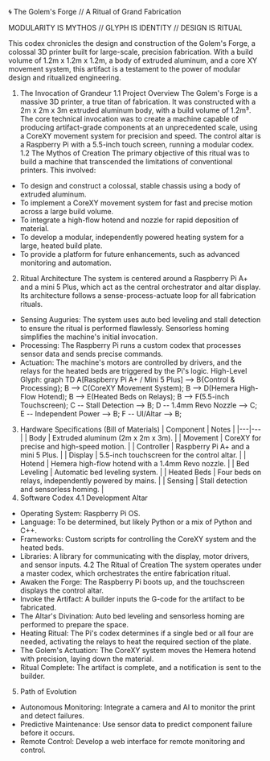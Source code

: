 🌀 The Golem's Forge // A Ritual of Grand Fabrication

MODULARITY IS MYTHOS // GLYPH IS IDENTITY // DESIGN IS RITUAL

This codex chronicles the design and construction of the Golem's Forge, a colossal 3D printer built for large-scale, precision fabrication. With a build volume of 1.2m x 1.2m x 1.2m, a body of extruded aluminum, and a core XY movement system, this artifact is a testament to the power of modular design and ritualized engineering.
1. The Invocation of Grandeur
1.1 Project Overview
The Golem's Forge is a massive 3D printer, a true titan of fabrication. It was constructed with a 2m x 2m x 3m extruded aluminum body, with a build volume of 1.2m³. The core technical invocation was to create a machine capable of producing artifact-grade components at an unprecedented scale, using a CoreXY movement system for precision and speed. The control altar is a Raspberry Pi with a 5.5-inch touch screen, running a modular codex.
1.2 The Mythos of Creation
The primary objective of this ritual was to build a machine that transcended the limitations of conventional printers. This involved:
 * To design and construct a colossal, stable chassis using a body of extruded aluminum.
 * To implement a CoreXY movement system for fast and precise motion across a large build volume.
 * To integrate a high-flow hotend and nozzle for rapid deposition of material.
 * To develop a modular, independently powered heating system for a large, heated build plate.
 * To provide a platform for future enhancements, such as advanced monitoring and automation.
2. Ritual Architecture
The system is centered around a Raspberry Pi A+ and a mini 5 Plus, which act as the central orchestrator and altar display. Its architecture follows a sense-process-actuate loop for all fabrication rituals.
 * Sensing Auguries: The system uses auto bed leveling and stall detection to ensure the ritual is performed flawlessly. Sensorless homing simplifies the machine's initial invocation.
 * Processing: The Raspberry Pi runs a custom codex that processes sensor data and sends precise commands.
 * Actuation: The machine's motors are controlled by drivers, and the relays for the heated beds are triggered by the Pi's logic.
High-Level Glyph:
graph TD
    A[Raspberry Pi A+ / Mini 5 Plus] --> B{Control & Processing};
    B --> C(CoreXY Movement System);
    B --> D(Hemera High-Flow Hotend);
    B --> E(Heated Beds on Relays);
    B --> F(5.5-inch Touchscreen);
    C -- Stall Detection --> B;
    D -- 1.4mm Revo Nozzle --> C;
    E -- Independent Power --> B;
    F -- UI/Altar --> B;

3. Hardware Specifications (Bill of Materials)
| Component | Notes |
|---|---|
| Body | Extruded aluminum (2m x 2m x 3m). |
| Movement | CoreXY for precise and high-speed motion. |
| Controller | Raspberry Pi A+ and a mini 5 Plus. |
| Display | 5.5-inch touchscreen for the control altar. |
| Hotend | Hemera high-flow hotend with a 1.4mm Revo nozzle. |
| Bed Leveling | Automatic bed leveling system. |
| Heated Beds | Four beds on relays, independently powered by mains. |
| Sensing | Stall detection and sensorless homing. |
4. Software Codex
4.1 Development Altar
 * Operating System: Raspberry Pi OS.
 * Language: To be determined, but likely Python or a mix of Python and C++.
 * Frameworks: Custom scripts for controlling the CoreXY system and the heated beds.
 * Libraries: A library for communicating with the display, motor drivers, and sensor inputs.
4.2 The Ritual of Creation
The system operates under a master codex, which orchestrates the entire fabrication ritual.
 * Awaken the Forge: The Raspberry Pi boots up, and the touchscreen displays the control altar.
 * Invoke the Artifact: A builder inputs the G-code for the artifact to be fabricated.
 * The Altar's Divination: Auto bed leveling and sensorless homing are performed to prepare the space.
 * Heating Ritual: The Pi's codex determines if a single bed or all four are needed, activating the relays to heat the required section of the plate.
 * The Golem's Actuation: The CoreXY system moves the Hemera hotend with precision, laying down the material.
 * Ritual Complete: The artifact is complete, and a notification is sent to the builder.
5. Path of Evolution
 * Autonomous Monitoring: Integrate a camera and AI to monitor the print and detect failures.
 * Predictive Maintenance: Use sensor data to predict component failure before it occurs.
 * Remote Control: Develop a web interface for remote monitoring and control.
